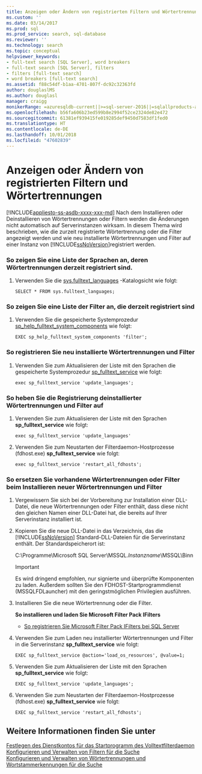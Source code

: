 ```yaml
---
title: Anzeigen oder Ändern von registrierten Filtern und Wörtertrennungen | Microsoft-Dokumentation
ms.custom: ''
ms.date: 03/14/2017
ms.prod: sql
ms.prod_service: search, sql-database
ms.reviewer: ''
ms.technology: search
ms.topic: conceptual
helpviewer_keywords:
- full-text search [SQL Server], word breakers
- full-text search [SQL Server], filters
- filters [full-text search]
- word breakers [full-text search]
ms.assetid: f88c54df-b1aa-4701-807f-dc92c32363fd
author: douglaslMS
ms.author: douglasl
manager: craigg
monikerRange: =azuresqldb-current||>=sql-server-2016||=sqlallproducts-allversions||>=sql-server-linux-2017||=azuresqldb-mi-current
ms.openlocfilehash: b56fa606b23ed599b8e2994f52ce2324de82e472
ms.sourcegitcommit: 61381ef939415fe019285def9450d7583df1fed0
ms.translationtype: HT
ms.contentlocale: de-DE
ms.lasthandoff: 10/01/2018
ms.locfileid: "47602839"
---
```

# <a name="view-or-change-registered-filters-and-word-breakers"></a>Anzeigen oder Ändern von registrierten Filtern und Wörtertrennungen
[!INCLUDE[appliesto-ss-asdb-xxxx-xxx-md](../../includes/appliesto-ss-asdb-xxxx-xxx-md.md)]
  Nach dem Installieren oder Deinstallieren von Wörtertrennungen oder Filtern werden die Änderungen nicht automatisch auf Serverinstanzen wirksam. In diesem Thema wird beschrieben, wie die zurzeit registrierte Wörtertrennung oder die Filter angezeigt werden und wie neu installierte Wörtertrennungen und Filter auf einer Instanz von [!INCLUDE[ssNoVersion](../../includes/ssnoversion-md.md)]registriert werden.  
  
### <a name="to-view-a-list-of-languages-whose-word-breakers-are-currently-registered"></a>So zeigen Sie eine Liste der Sprachen an, deren Wörtertrennungen derzeit registriert sind.  
  
1.  Verwenden Sie die [sys.fulltext_languages](../../relational-databases/system-catalog-views/sys-fulltext-languages-transact-sql.md) -Katalogsicht wie folgt:  
  
    ```  
    SELECT * FROM sys.fulltext_languages;   
    ```  
  
### <a name="to-view-a-list-of-the-filters-that-are-currently-registered"></a>So zeigen Sie eine Liste der Filter an, die derzeit registriert sind  
  
1.  Verwenden Sie die gespeicherte Systemprozedur [sp_help_fulltext_system_components](../../relational-databases/system-stored-procedures/sp-help-fulltext-system-components-transact-sql.md) wie folgt:  
  
    ```  
    EXEC sp_help_fulltext_system_components 'filter';    
    ```  
  
### <a name="to-register-newly-installed-word-breakers-and-filters"></a>So registrieren Sie neu installierte Wörtertrennungen und Filter  
  
1.  Verwenden Sie zum Aktualisieren der Liste mit den Sprachen die gespeicherte Systemprozedur [sp_fulltext_service](../../relational-databases/system-stored-procedures/sp-fulltext-service-transact-sql.md) wie folgt:  
  
    ```  
    exec sp_fulltext_service 'update_languages';   
    ```  
  
### <a name="to-unregister-uninstalled-word-breakers-and-filters"></a>So heben Sie die Registrierung deinstallierter Wörtertrennungen und Filter auf  
  
1.  Verwenden Sie zum Aktualisieren der Liste mit den Sprachen **sp_fulltext_service** wie folgt:  
  
    ```  
    exec sp_fulltext_service 'update_languages'  
    ```  
  
2.  Verwenden Sie zum Neustarten der Filterdaemon-Hostprozesse (fdhost.exe) **sp_fulltext_service** wie folgt:  
  
    ```  
    exec sp_fulltext_service 'restart_all_fdhosts';  
    ```  
  
### <a name="to-replace-existing-word-breakers-or-filters-when-installing-new-ones"></a>So ersetzen Sie vorhandene Wörtertrennungen oder Filter beim Installieren neuer Wörtertrennungen und Filter  
  
1.  Vergewissern Sie sich bei der Vorbereitung zur Installation einer DLL-Datei, die neue Wörtertrennungen oder Filter enthält, dass diese nicht den gleichen Namen einer DLL-Datei hat, die bereits auf Ihrer Serverinstanz installiert ist.  
  
2.  Kopieren Sie die neue DLL-Datei in das Verzeichnis, das die [!INCLUDE[ssNoVersion](../../includes/ssnoversion-md.md)] Standard-DLL-Dateien für die Serverinstanz enthält. Der Standardspeicherort ist:  
  
     C:\Programme\Microsoft SQL Server\MSSQL.*Instanzname*\MSSQL\Binn  
  
    > [!IMPORTANT]  
    >  Es wird dringend empfohlen, nur signierte und überprüfte Komponenten zu laden. Außerdem sollten Sie den FDHOST-Startprogrammdienst (MSSQLFDLauncher) mit den geringstmöglichen Privilegien ausführen.  
  
3.  Installieren Sie die neue Wörtertrennung oder die Filter.  
  
     **So installieren und laden Sie Microsoft Filter Pack IFilters**  
  
    -   [So registrieren Sie Microsoft Filter Pack IFilters bei SQL Server](http://go.microsoft.com/fwlink/?LinkId=130439)  
  
4.  Verwenden Sie zum Laden neu installierter Wörtertrennungen und Filter in die Serverinstanz **sp_fulltext_service** wie folgt:  
  
    ```  
    EXEC sp_fulltext_service @action='load_os_resources', @value=1;  
    ```  
  
5.  Verwenden Sie zum Aktualisieren der Liste mit den Sprachen **sp_fulltext_service** wie folgt:  
  
    ```  
    EXEC sp_fulltext_service 'update_languages';  
    ```  
  
6.  Verwenden Sie zum Neustarten der Filterdaemon-Hostprozesse (fdhost.exe) **sp_fulltext_service** wie folgt:  
  
    ```  
    EXEC sp_fulltext_service 'restart_all_fdhosts';   
    ```  
  
## <a name="see-also"></a>Weitere Informationen finden Sie unter  
 [Festlegen des Dienstkontos für das Startprogramm des Volltextfilterdaemon](../../relational-databases/search/set-the-service-account-for-the-full-text-filter-daemon-launcher.md)   
 [Konfigurieren und Verwalten von Filtern für die Suche](../../relational-databases/search/configure-and-manage-filters-for-search.md)   
 [Konfigurieren und Verwalten von Wörtertrennungen und Wortstammerkennungen für die Suche](../../relational-databases/search/configure-and-manage-word-breakers-and-stemmers-for-search.md)  
  
  
